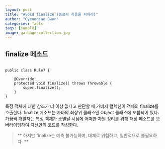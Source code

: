 ```yaml
---
layout: post
title: "Avoid finalize (종료자 사용을 피하라)"
author: "Gyeongjae Gwon"
categories: facts
tags: [sample]
image: garbage-collection.jpg
---
```


## finalize 메소드

<pre class="line-numbers"><code class="language-java" data-start="1">
public class Rule7 {

	@Override
	protected void finalize() throws Throwable {
		super.finalize();
	}
}
</code></pre>


특정 객체에 대한 참조가 더 이상 없다고 판단할 때 가비지 컬렉션이 객체의 finalize를 호출한다.
finalize 메소드는 자바의 최상위 클래스인 Object 클래스에 포함되어 있다. 
가끔씩 개발자는 특정 객체가 소멸될 시점에 어떠한 자원 정리를 위해 해당 메소드를 오버라이딩하여 자신만의 코드를 작성한다.


> ** 하지만 finalize는 예측 불가능하며, 대체로 위험하고, 일반적으로 불필요하다. **

